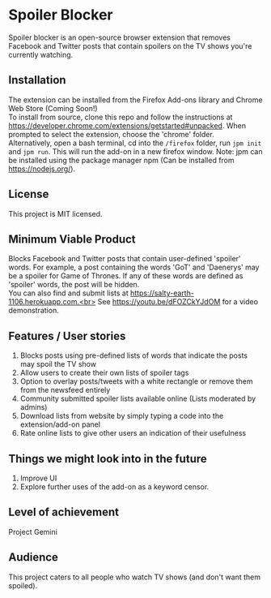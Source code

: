 # Spoiler Blocker
Spoiler blocker is an open-source browser extension that removes Facebook and Twitter posts that contain spoilers on the TV shows you're currently watching.

## Installation
The extension can be installed from the Firefox Add-ons library and Chrome Web Store (Coming Soon!)<br>
To install from source, clone this repo and follow the instructions at  https://developer.chrome.com/extensions/getstarted#unpacked. When prompted to select the extension, choose the 'chrome' folder.<br>
Alternatively, open a bash terminal, cd into the `/firefox` folder, run `jpm init` and `jpm run`. This will run the add-on in a new firefox window. Note: jpm can be installed using the package manager npm (Can be installed from https://nodejs.org/).

## License
This project is MIT licensed.

## Minimum Viable Product
Blocks Facebook and Twitter posts that contain user-defined 'spoiler' words. For example, a post containing the words 'GoT' and 'Daenerys' may be a spoiler for Game of Thrones. If any of these words are defined as 'spoiler' words, the post will be hidden.<br>
You can also find and submit lists at https://salty-earth-1106.herokuapp.com.<br>
See https://youtu.be/dFOZCkYJdOM for a video demonstration.

## Features / User stories
<ol>
  <li>
    Blocks posts using pre-defined lists of words that indicate the posts may spoil the TV show
  </li>
  <li>
    Allow users to create their own lists of spoiler tags
  </li>
  <li>
    Option to overlay posts/tweets with a white rectangle or remove them from the newsfeed entirely
  </li>
  <li>
    Community submitted spoiler lists available online (Lists moderated by admins)
  </li>
  <li>
    Download lists from website by simply typing a code into the  extension/add-on panel
  </li>
  <li>
    Rate online lists to give other users an indication of their usefulness
  </li>
</ol>

## Things we might look into in the future
<ol>
  <li>
    Improve UI
  </li>
  <li>
    Explore further uses of the add-on as a keyword censor.
  </li>
</ol>

## Level of achievement
Project Gemini

## Audience
This project caters to all people who watch TV shows (and don't want them spoiled).
